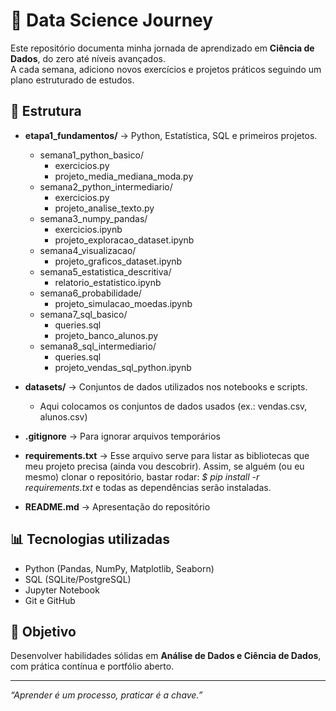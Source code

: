 # 🚀 Data Science Journey

Este repositório documenta minha jornada de aprendizado em **Ciência de Dados**, do zero até níveis avançados.  
A cada semana, adiciono novos exercícios e projetos práticos seguindo um plano estruturado de estudos.

## 📌 Estrutura
- **etapa1_fundamentos/** → Python, Estatística, SQL e primeiros projetos.
  - semana1_python_basico/
    - exercicios.py
    - projeto_media_mediana_moda.py
  - semana2_python_intermediario/
    - exercicios.py
    - projeto_analise_texto.py
  - semana3_numpy_pandas/
    - exercicios.ipynb
    - projeto_exploracao_dataset.ipynb
  - semana4_visualizacao/
    - projeto_graficos_dataset.ipynb
  - semana5_estatistica_descritiva/
    - relatorio_estatistico.ipynb
  - semana6_probabilidade/
    - projeto_simulacao_moedas.ipynb
  - semana7_sql_basico/
    - queries.sql
    - projeto_banco_alunos.py
  - semana8_sql_intermediario/
    - queries.sql
    - projeto_vendas_sql_python.ipynb

- **datasets/** → Conjuntos de dados utilizados nos notebooks e scripts.
  - Aqui colocamos os conjuntos de dados usados (ex.: vendas.csv, alunos.csv)
- **.gitignore** → Para ignorar arquivos temporários
- **requirements.txt** → Esse arquivo serve para listar as bibliotecas que meu projeto precisa (ainda vou descobrir). Assim, se alguém (ou eu mesmo) clonar o repositório, bastar rodar: *$ pip install -r requirements.txt* e todas as dependências serão instaladas.
- **README.md** → Apresentação do repositório

## 📊 Tecnologias utilizadas
- Python (Pandas, NumPy, Matplotlib, Seaborn)
- SQL (SQLite/PostgreSQL)
- Jupyter Notebook
- Git e GitHub

## 🎯 Objetivo
Desenvolver habilidades sólidas em **Análise de Dados e Ciência de Dados**, com prática contínua e portfólio aberto.

---
*“Aprender é um processo, praticar é a chave.”*
